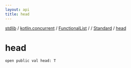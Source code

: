 ```yaml
---
layout: api
title: head
---
```

[stdlib](../../../../index.html) / [kotlin.concurrent](../../../index.html) / [FunctionalList](../../index.html) / [<class-object-for-FunctionalList>](../index.html) / [Standard](index.html) / [head](head.html)

# head

```
open public val head: T
```
